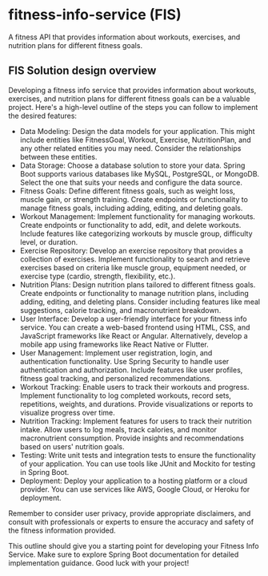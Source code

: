 # fitness-info-service (FIS)
A fitness API that provides information about workouts, exercises, and nutrition plans for different fitness goals.

## FIS Solution design overview
Developing a fitness info service that provides information about workouts, exercises, and nutrition plans for different fitness goals can be a valuable project. Here's a high-level outline of the steps you can follow to implement the desired features:

* Data Modeling: Design the data models for your application. This might include entities like FitnessGoal, Workout, Exercise, NutritionPlan, and any other related entities you may need. Consider the relationships between these entities.
* Data Storage: Choose a database solution to store your data. Spring Boot supports various databases like MySQL, PostgreSQL, or MongoDB. Select the one that suits your needs and configure the data source.
* Fitness Goals: Define different fitness goals, such as weight loss, muscle gain, or strength training. Create endpoints or functionality to manage fitness goals, including adding, editing, and deleting goals.
* Workout Management: Implement functionality for managing workouts. Create endpoints or functionality to add, edit, and delete workouts. Include features like categorizing workouts by muscle group, difficulty level, or duration.
* Exercise Repository: Develop an exercise repository that provides a collection of exercises. Implement functionality to search and retrieve exercises based on criteria like muscle group, equipment needed, or exercise type (cardio, strength, flexibility, etc.).
* Nutrition Plans: Design nutrition plans tailored to different fitness goals. Create endpoints or functionality to manage nutrition plans, including adding, editing, and deleting plans. Consider including features like meal suggestions, calorie tracking, and macronutrient breakdown.
* User Interface: Develop a user-friendly interface for your fitness info service. You can create a web-based frontend using HTML, CSS, and JavaScript frameworks like React or Angular. Alternatively, develop a mobile app using frameworks like React Native or Flutter.
* User Management: Implement user registration, login, and authentication functionality. Use Spring Security to handle user authentication and authorization. Include features like user profiles, fitness goal tracking, and personalized recommendations.
* Workout Tracking: Enable users to track their workouts and progress. Implement functionality to log completed workouts, record sets, repetitions, weights, and durations. Provide visualizations or reports to visualize progress over time.
* Nutrition Tracking: Implement features for users to track their nutrition intake. Allow users to log meals, track calories, and monitor macronutrient consumption. Provide insights and recommendations based on users' nutrition goals.
* Testing: Write unit tests and integration tests to ensure the functionality of your application. You can use tools like JUnit and Mockito for testing in Spring Boot.
* Deployment: Deploy your application to a hosting platform or a cloud provider. You can use services like AWS, Google Cloud, or Heroku for deployment.

Remember to consider user privacy, provide appropriate disclaimers, and consult with professionals or experts to ensure the accuracy and safety of the fitness information provided.

This outline should give you a starting point for developing your Fitness Info Service. Make sure to explore Spring Boot documentation for detailed implementation guidance. Good luck with your project!
